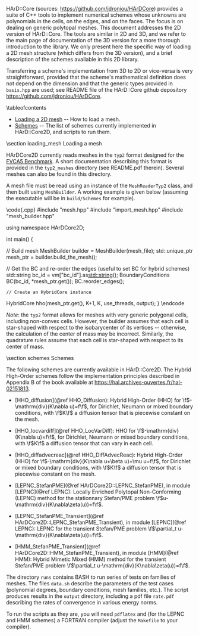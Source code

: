 HArD::Core (sources: https://github.com/jdroniou/HArDCore) provides a suite of C++ tools to implement numerical schemes whose unknowns are polynomials in the cells, on the edges, and on the faces. The focus is on dealing on generic polytopal meshes. This document addresses the 2D version of HArD::Core. The tools are similar in 2D and 3D, and we refer to the main page of documentation of the 3D version for a more thorough introduction to the library. We only present here the specific way of loading a 2D mesh structure (which differs from the 3D version), and a brief description of the schemes available in this 2D library.

Transferring a scheme's implementation from 3D to 2D or vice-versa is very straightforward, provided that the scheme's mathematical definition does not depend on the dimension and that the generic types provided in `basis.hpp` are used; see README file of the HArD::Core github depository https://github.com/jdroniou/HArDCore.

\tableofcontents

* [Loading a 2D mesh](#mesh) -- How to load a mesh.
* [Schemes](#schemes) -- The list of schemes currently implemented in HArD::Core2D, and scripts to run them.

<a name="mesh">
\section loading_mesh Loading a mesh
</a>

HArDCore2D currently reads meshes in the `typ2` format designed for the <a href="https://www.i2m.univ-amu.fr/fvca5/benchmark/index.html">FVCA5 Benchmark</a>. A short documentation describing this format is provided in the `typ2_meshes` directory (see README.pdf therein). Several meshes can also be found in this directory.

A mesh file must be read using an instance of the `MeshReaderTyp2` class, and then built using `MeshBuilder`.  A working example is given below (assuming the executable will be in `build/Schemes` for example).

\code{.cpp}
#include "mesh.hpp"
#include "import_mesh.hpp"
#include "mesh_builder.hpp"

using namespace HArDCore2D;

int main() {

  // Build mesh
  MeshBuilder builder = MeshBuilder(mesh_file);
  std::unique_ptr<Mesh> mesh_ptr = builder.build_the_mesh();

  // Get the BC and re-order the edges (useful to set BC for hybrid schemes)
  std::string bc_id = vm["bc_id"].as<std::string>();
  BoundaryConditions BC(bc_id, *mesh_ptr.get());
  BC.reorder_edges();

	// Create an HybridCore instance
  HybridCore hho(mesh_ptr.get(), K+1, K, use_threads, output);
}
\endcode

<i>Note</i>: the `typ2` format allows for meshes with very generic polygonal cells, including non-convex cells.
However, the builder assumes that each cell is star-shaped with respect to the isobarycenter of its vertices -- otherwise, the calculation of the center of mass may be incorrect. Similarly, the quadrature rules assume that each cell is star-shaped with respect to its center of mass.



<a name="schemes">
\section schemes Schemes
</a>

The following schemes are currently available in HArD::Core2D. The Hybrid High-Order schemes follow the implementation principles described in Appendix B of the book available at https://hal.archives-ouvertes.fr/hal-02151813.

 - [HHO_diffusion](@ref HHO_Diffusion): Hybrid High-Order (HHO) for \f$-\mathrm{div}(K\nabla u)=f\f$, for Dirichlet, Neumann or mixed boundary conditions, with \f$K\f$ a diffusion tensor that is piecewise constant on the mesh.

 - [HHO_locvardiff](@ref HHO_LocVarDiff): HHO for \f$-\mathrm{div}(K\nabla u)=f\f$, for Dirichlet, Neumann or mixed boundary conditions, with \f$K\f$ a diffusion tensor that can vary in each cell.

 - [HHO_diffadvecreac](@ref HHO_DiffAdvecReac): Hybrid High-Order (HHO) for \f$-\mathrm{div}(K\nabla u+\beta u)+\mu u=f\f$, for Dirichlet or mixed boundary conditions, with \f$K\f$ a diffusion tensor that is piecewise constant on the mesh.

 - [LEPNC_StefanPME](@ref HArDCore2D::LEPNC_StefanPME), in module [LEPNC](@ref LEPNC): Locally Enriched Polytopal Non-Conforming (LEPNC) method for the stationnary Stefan/PME problem \f$u-\mathrm{div}(K\nabla\zeta(u))=f\f$.

 - [LEPNC_StefanPME_Transient](@ref HArDCore2D::LEPNC_StefanPME_Transient), in module [LEPNC](@ref LEPNC): LEPNC for the transient Stefan/PME problem \f$\partial_t u-\mathrm{div}(K\nabla\zeta(u))=f\f$.

 - [HMM_StefanPME_Transient](@ref HArDCore2D::HMM_StefanPME_Transient), in module [HMM](@ref HMM): Hybrid Mimetic Mixed (HMM) method for the transient Stefan/PME problem \f$\partial_t u-\mathrm{div}(K\nabla\zeta(u))=f\f$.

The directory `runs` contains BASH to run series of tests on families of meshes. The files `data.sh` describe the parameters of the test cases (polynomial degrees, boundary conditions, mesh families, etc.). The script produces results in the `output` directory, including a pdf file `rate.pdf` describing the rates of convergence in various energy norms.

To run the scripts as they are, you will need `pdflatex` and (for the LEPNC and HMM schemes) a FORTRAN compiler (adjust the `Makefile` to your compiler).




